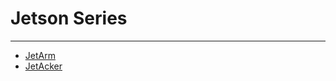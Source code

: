 # Jetson Series
---

* [JetArm](https://docs.hiwonder.com/projects/JetArm/en/jetarm-orin-nano/)
* [JetAcker](https://docs.hiwonder.com/projects/JetAcker/en/latest/)